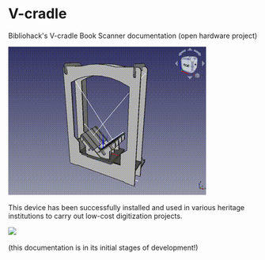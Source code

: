 # V-cradle

Bibliohack's V-cradle Book Scanner documentation (open hardware project) 

![](media/vshape.gif)

This device has been successfully installed and used in various heritage institutions to carry out low-cost digitization projects. 

![](media/vshape.jpg)

(this documentation is in its initial stages of development!)

